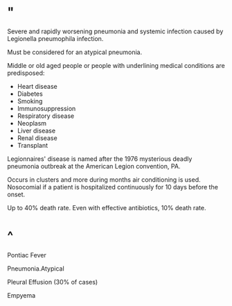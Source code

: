 # "

Severe and rapidly worsening pneumonia and systemic infection caused by Legionella pneumophila infection.

Must be considered for an atypical pneumonia.

Middle or old aged people or people with underlining medical conditions are predisposed:
- Heart disease
- Diabetes
- Smoking
- Immunosuppression
- Respiratory disease
- Neoplasm
- Liver disease
- Renal disease
- Transplant

Legionnaires' disease is named after the 1976 mysterious deadly pneumonia outbreak at the American Legion convention, PA.

Occurs in clusters and more during months air conditioning is used.
Nosocomial if a patient is hospitalized continuously for 10 days before the onset.

Up to 40% death rate.
Even with effective antibiotics, 10% death rate.

# ^

Pontiac Fever

Pneumonia.Atypical

Pleural Effusion
(30% of cases)

Empyema
